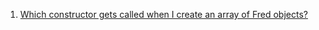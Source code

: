 1. [Which constructor gets called when I create an array of Fred objects?](https://isocpp.org/wiki/faq/ctors#arrays-call-default-ctor)
